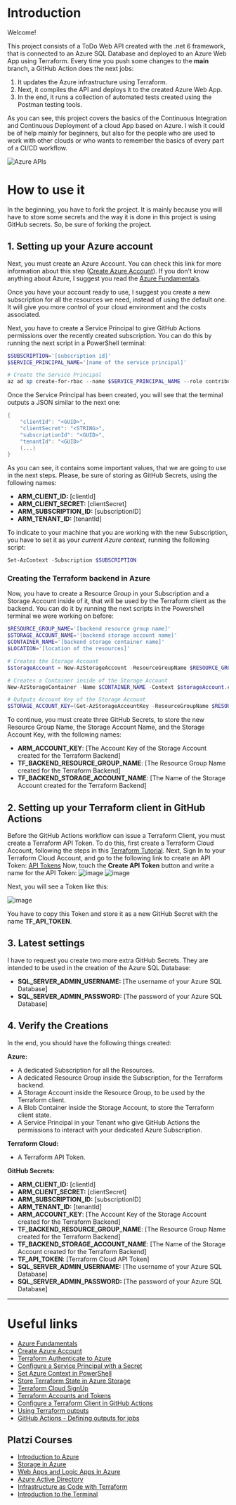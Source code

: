 # Introduction

Welcome!

This project consists of a ToDo Web API created with the .net 6 framework, that is connected to an Azure SQL Database and deployed to an Azure Web App using Terraform.
Every time you push some changes to the __main__ branch, a GitHub Action does the next jobs:

1. It updates the Azure infrastructure using Terraform.
2. Next, it compiles the API and deploys it to the created Azure Web App.
3. In the end, it runs a collection of automated tests created using the Postman testing tools.

As you can see, this project covers the basics of the Continuous Integration and Continuous Deployment of a cloud App based on Azure.
I wish it could be of help mainly for beginners, but also for the people who are used to work with other clouds or who wants to remember the basics of every part of a CI/CD workflow.

![Azure APIs](https://user-images.githubusercontent.com/5461235/192288380-81e254d4-7721-4071-957c-f6ab1f965eb6.png)


# How to use it

In the beginning, you have to fork the project. It is mainly because you will have to store some secrets and the way it is done in this project is using GitHub secrets. So, be sure of forking the project.

## 1. Setting up your Azure account
Next, you must create an Azure Account. You can check this link for more information about this step ([Create Azure Account](https://learn.microsoft.com/en-us/dotnet/azure/create-azure-account)).
If you don't know anything about Azure, I suggest you read the [Azure Fundamentals](https://learn.microsoft.com/en-us/azure/cloud-adoption-framework/ready/considerations/fundamental-concepts).

Once you have your account ready to use, I suggest you create a new subscription for all the resources we need, instead of using the default one. It will give you more control of your cloud environment and the costs associated.

Next, you have to create a Service Principal to give GitHub Actions permissions over the recently created subscription. You can do this by running the next script in a PowerShell terminal:

```powershell
$SUBSCRIPTION='[subscription id]'
$SERVICE_PRINCIPAL_NAME='[name of the service principal]'

# Create the Service Principal
az ad sp create-for-rbac --name $SERVICE_PRINCIPAL_NAME --role contributor --scopes /subscriptions/ $SUBSCRIPTION --sdk-auth
```

Once the Service Principal has been created, you will see that the terminal outputs a JSON similar to the next one:

```powershell
{
    "clientId": "<GUID>",
    "clientSecret": "<STRING>",
    "subscriptionId": "<GUID>",
    "tenantId": "<GUID>"
    (...)
}
```

As you can see, it contains some important values, that we are going to use in the next steps. Please, be sure of storing as GitHub Secrets, using the following names:

- **ARM_CLIENT_ID:** [clientId]
- **ARM_CLIENT_SECRET:** [clientSecret]
- **ARM_SUBSCRIPTION_ID:** [subscriptionID]
- **ARM_TENANT_ID:** [tenantId]

To indicate to your machine that you are working with the new Subscription, you have to set it as your *current Azure context*, running the following script:
```powershell
Set-AzContext -Subscription $SUBSCRIPTION
```

### Creating the Terraform backend in Azure
Now, you have to create a Resource Group in your Subscription and a Storage Account inside of it, that will be used by the Terraform client as the backend.
You can do it by running the next scripts in the Powershell terminal we were working on before:

```powershell
$RESOURCE_GROUP_NAME='[backend resource group name]'
$STORAGE_ACCOUNT_NAME='[backend storage account name]'
$CONTAINER_NAME='[backend storage container name]'
$LOCATION='[location of the resources]'

# Creates the Storage Account
$storageAccount = New-AzStorageAccount -ResourceGroupName $RESOURCE_GROUP_NAME -Name $STORAGE_ACCOUNT_NAME -SkuName Standard_LRS -Location $LOCATION -AllowBlobPublicAccess $true

# Creates a Container inside of the Storage Account
New-AzStorageContainer -Name $CONTAINER_NAME -Context $storageAccount.context -Permission blob

# Outputs Account Key of the Storage Account
$STORAGE_ACCOUNT_KEY=(Get-AzStorageAccountKey -ResourceGroupName $RESOURCE_GROUP_NAME -Name $STORAGE_ACCOUNT_NAME)[0].value
```

To continue, you must create three GitHub Secrets, to store the new Resource Group Name, the Storage Account Name, and the Storage Account Key, with the following names:
- **ARM_ACCOUNT_KEY**: [The Account Key of the Storage Account created for the Terraform Backend]
- **TF_BACKEND_RESOURCE_GROUP_NAME**: [The Resource Group Name created for the Terraform Backend]
- **TF_BACKEND_STORAGE_ACCOUNT_NAME**: [The Name of the Storage Account created for the Terraform Backend]

## 2. Setting up your Terraform client in GitHub Actions

Before the GitHub Actions workflow can issue a Terraform Client, you must create a Terraform API Token.
To do this, first create a Terraform Cloud Account, following the steps in this [Terraform Tutorial](https://learn.hashicorp.com/tutorials/terraform/cloud-sign-up?in=terraform/cloud-get-started#create-an-account).
Next, Sign In to your Terraform Cloud Account, and go to the following link to create an API Token: [API Tokens](https://app.terraform.io/app/settings/tokens)
Now, touch the **Create API Token**  button and write a name for the API Token:
![image](https://user-images.githubusercontent.com/5461235/192148683-eb844f9c-1c3d-4e01-9722-cb2dc220fcbb.png)
![image](https://user-images.githubusercontent.com/5461235/192148716-84c1c8ad-aed5-4fd4-a3c6-96d8480ece2f.png)


Next, you will see a Token like this:

![image](https://user-images.githubusercontent.com/5461235/192148763-aff20712-1023-4805-97fe-b84ab2a12e45.png)

You have to copy this Token and store it as a new GitHub Secret with the name **TF_API_TOKEN**.

## 3. Latest settings

I have to request you create two more extra GitHub Secrets. They are intended to be used in the creation of the Azure SQL Database:
- **SQL_SERVER_ADMIN_USERNAME:** [The username of your Azure SQL Database]
- **SQL_SERVER_ADMIN_PASSWORD:** [The password of your Azure SQL Database]

## 4. Verify the Creations
In the end, you should have the following things created:

**Azure:**
- A dedicated Subscription for all the Resources.
- A dedicated Resource Group inside the Subscription, for the Terraform backend.
- A Storage Account inside the Resource Group, to be used by the Terraform client.
- A Blob Container inside the Storage Account, to store the Terraform client state.
- A Service Principal in your Tenant who give GitHub Actions the permissions to interact with your dedicated Azure Subscription.

**Terraform Cloud:**
-  A Terraform API Token.

**GitHub Secrets:**
- **ARM_CLIENT_ID:** [clientId]
- **ARM_CLIENT_SECRET:** [clientSecret]
- **ARM_SUBSCRIPTION_ID:** [subscriptionID]
- **ARM_TENANT_ID:** [tenantId]
- **ARM_ACCOUNT_KEY**: [The Account Key of the Storage Account created for the Terraform Backend]
- **TF_BACKEND_RESOURCE_GROUP_NAME**: [The Resource Group Name created for the Terraform Backend]
- **TF_BACKEND_STORAGE_ACCOUNT_NAME**: [The Name of the Storage Account created for the Terraform Backend]
- **TF_API_TOKEN**: [Terraform Cloud API Token]
- **SQL_SERVER_ADMIN_USERNAME:** [The username of your Azure SQL Database]
- **SQL_SERVER_ADMIN_PASSWORD:** [The password of your Azure SQL Database]
---

# Useful links

- [Azure Fundamentals](https://learn.microsoft.com/en-us/azure/cloud-adoption-framework/ready/considerations/fundamental-concepts)
- [Create Azure Account](https://learn.microsoft.com/en-us/dotnet/azure/create-azure-account)
- [Terraform Authenticate to Azure](https://learn.microsoft.com/es-es/azure/developer/terraform/authenticate-to-azure?tabs=bash) 
- [Configure a Service Principal with a Secret](https://github.com/marketplace/actions/azure-login#configure-a-service-principal-with-a-secret)
- [Set Azure Context in PowerShell](https://learn.microsoft.com/en-us/powershell/module/az.accounts/Set-AzContext?view=azps-8.3.0)
- [Store Terraform State in Azure Storage](https://learn.microsoft.com/es-es/azure/developer/terraform/store-state-in-azure-storage?tabs=powershell)
- [Terraform Cloud SignUp](https://app.terraform.io/public/signup/account)
- [Terraform Accounts and Tokens](https://www.terraform.io/cloud-docs/users-teams-organizations/users?_gl=1*1i5uqtc*_ga*NTQ2MjMzNTgyLjE2NjExNzMwNTg.*_ga_P7S46ZYEKW*MTY2NDExNTA2Mi4xNS4xLjE2NjQxMTU3MzUuMC4wLjA.#users)
- [Configure a Terraform Client in GitHub Actions](https://learn.hashicorp.com/tutorials/terraform/github-actions)
- [Using Terraform outputs](https://www.terraform.io/cli/commands/output)
- [GitHub Actions - Defining outputs for jobs](https://docs.github.com/en/actions/using-jobs/defining-outputs-for-jobs)

## Platzi Courses

- [Introduction to Azure](https://platzi.com/cursos/introduccion-azure/)
- [Storage in Azure](https://platzi.com/cursos/almacenamiento-azure/)
- [Web Apps and Logic Apps in Azure](https://platzi.com/cursos/web-apps/)
- [Azure Active Directory](https://platzi.com/cursos/azure-active-directory/)
- [Infrastructure as Code with Terraform](https://platzi.com/cursos/devops-terraform/)
- [Introduction to the Terminal](https://platzi.com/cursos/terminal/)
